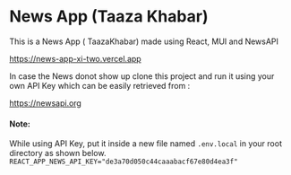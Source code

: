 # News App (Taaza Khabar)

This is a News App ( TaazaKhabar) made using React, MUI and NewsAPI

https://news-app-xi-two.vercel.app

In case the News donot show up clone this project and run it using your own API Key which can be easily retrieved from :

https://newsapi.org

#### Note:
While using API Key, put it inside a new file named ```.env.local``` in your root directory as shown below.
```REACT_APP_NEWS_API_KEY="de3a70d050c44caaabacf67e80d4ea3f"```
